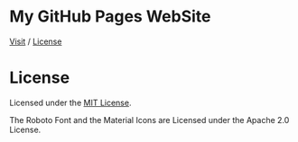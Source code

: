 # My GitHub Pages WebSite

[Visit](https://caiodsa-lab.github.io)
 / 
[License](#license)

# License
Licensed under the [MIT License](https://github.com/caiodsa-lab/caiodsa-lab.github.io/blob/main/LICENSE).

The Roboto Font and the Material Icons are Licensed under the Apache 2.0 License.
